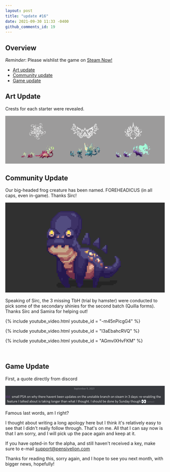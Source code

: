 ```yaml
---
layout: post
title: "update #16"
date: 2021-09-30 11:33 -0400
github_comments_id: 19
---
```


## Overview

_Reminder_: Please wishlist the game on [<u>Steam Now!</u>](https://store.steampowered.com/app/1409650/Necromancers_Gift)

- [<u>Art update</u>](#art-update)
- [<u>Community update</u>](#community-update)
- [<u>Game update</u>](#game-update)

## Art Update

Crests for each starter were revealed.

<div class="image-container">
  <img src="/assets/images/updates/16/crests.png" loading="lazy" alt="" />
</div>

## Community Update

Our big-headed frog creature has been named.
FOREHEADICUS (in all caps, even in-game). Thanks Sirc!

<div class="image-container">
  <img src="/assets/images/updates/16/forehead.gif" loading="lazy" alt="" />
</div>

Speaking of Sirc, the 3 missing TbH (trial by hamster) were conducted to pick some of the secondary shinies for the second batch (Quilla forms). Thanks Sirc and Samira for helping out!

{% include youtube_video.html youtube_id = "-m45nPicgG4" %}

{% include youtube_video.html youtube_id = "I3aEbahcRVQ" %}

{% include youtube_video.html youtube_id = "AGmvIXHvFKM" %}

<br/>

## Game Update

First, a quote directly from discord

<div class="image-container">
  <img src="/assets/images/updates/16/quote-from-discord.png" loading="lazy" alt="" />
</div>

Famous last words, am I right?

I thought about writing a long apology here but I think it's relatively easy to see that I didn't really follow through. That's on me.
All that I can say now is that I am sorry, and I will pick up the pace again and keep at it.

If you have opted-in for the alpha, and still haven't received a key, make sure to e-mail [<u>support@pensivelion.com</u>](support@pensivelion.com)

Thanks for reading this, sorry again, and I hope to see you next month, with bigger news, hopefully!
